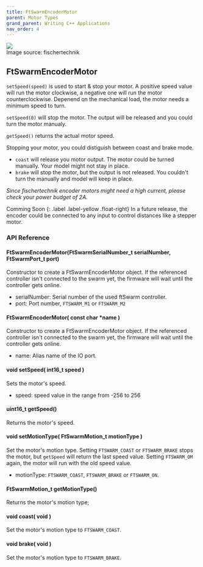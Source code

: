 ```yaml
---
title: FtSwarmEncoderMotor
parent: Motor Types
grand_parent: Writing C++ Applications
nav_order: 4
---
```

<div class="ftimgdetail"> <img src="../../../assets/img/motor/motor-encoder.png"><div>Image source: fischertechnik</div></div>

## FtSwarmEncoderMotor

`setSpeed(speed)` is used to start & stop your motor. A positive speed value will run the motor clockwise, a negative one will run the motor counterclockwise. 
Depenend on the mechanical load, the motor needs a minimum speed to turn. 

`setSpeed(0)` will stop the motor. The output will be released and you could turn the motor manualy. 

`getSpeed()` returns the actual motor speed.

Stopping your motor, you could distiguish between coast and brake mode. 

- `coast` will release you motor output. The motor could be turned manually. Your model might not stay in place.
- `brake` will stop the motor, but the output is not released. You couldn't turn the manually and model will keep in place.

*Since fischertechnik encoder motors might need a high current, please check your power budget of 2A.*

Comming Soon
{: .label .label-yellow .float-right}
In a future release, the encoder could be connected to any input to control distances like a stepper motor.

### API Reference

#### FtSwarmEncoderMotor(FtSwarmSerialNumber_t serialNumber, FtSwarmPort_t port)

Constructor to create a FtSwarmEncoderMotor object. If the referenced controller isn't connected to the swarm yet, the firmware will wait until the controller gets online.

- serialNumber: Serial number of the used ftSwarm controller.
- port: Port number, `FTSWARM_M1` or `FTSWARM_M2`

#### FtSwarmEncoderMotor( const char *name )

Constructor to create a FtSwarmEncoderMotor object. If the referenced controller isn't connected to the swarm yet, the firmware will wait until the controller gets online.

- name: Alias name of the IO port.

#### void setSpeed( int16_t speed )

Sets the motor's speed.

- speed: speed value in the range from -256 to 256

#### uint16_t getSpeed()

Returns the motor's speed.

#### void setMotionType( FtSwarmMotion_t motionType )

Set the motor's motion type. Setting `FTSWARM_COAST` or `FTSWARM_BRAKE` stops the motor, but `getSpeed` will return the last speed value. Setting `FTSWARM_OM` again,
the motor will run with the old speed value.

- motionType: `FTSWARM_COAST`, `FTSWARM_BRAKE` or `FTSWARM_ON`.

#### FtSwarmMotion_t getMotionType()

Returns the motor's motion type;

#### void coast( void )

Set the motor's motion type to `FTSWARM_COAST`.

#### void brake( void )

Set the motor's motion type to `FTSWARM_BRAKE`.
